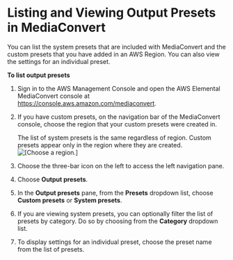 # Listing and Viewing Output Presets in MediaConvert<a name="listing-presets"></a>

You can list the system presets that are included with MediaConvert and the custom presets that you have added in an AWS Region\. You can also view the settings for an individual preset\. 

**To list output presets**

1. Sign in to the AWS Management Console and open the AWS Elemental MediaConvert console at [https://console\.aws\.amazon\.com/mediaconvert](https://console.aws.amazon.com/mediaconvert)\.

1. If you have custom presets, on the navigation bar of the MediaConvert console, choose the region that your custom presets were created in\.

   The list of system presets is the same regardless of region\. Custom presets appear only in the region where they are created\.  
![\[Choose a region.\]](http://docs.aws.amazon.com/mediaconvert/latest/ug/images/regions-list.png)

1. Choose the three\-bar icon on the left to access the left navigation pane\.

1. Choose **Output presets**\.

1. In the **Output presets** pane, from the **Presets** dropdown list, choose **Custom presets** or **System presets**\.

1. If you are viewing system presets, you can optionally filter the list of​ presets by category\. Do so by choosing from the **Category** dropdown list\.

1. To display settings for an individual preset, choose the preset name from the list of presets\.